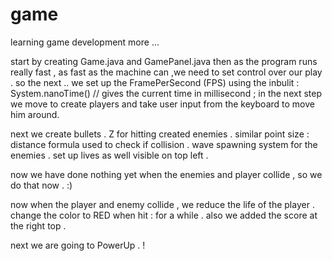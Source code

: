 # game
learning game development more ... 

start by creating Game.java and GamePanel.java 
then as the program runs really fast , as fast as the machine can ,we need to set control over our play .
so the next ..
we set up the FramePerSecond (FPS)
using the inbulit : System.nanoTime() // gives the current time in millisecond ;
in the next step we move to create players and take user input from the keyboard to move him around.

next we create bullets .
Z for hitting
created enemies .
similar point size :  distance formula used to check if collision .
wave spawning system for the enemies .
set up lives as well visible on top left .


now we have done nothing yet when the enemies and player collide , so we do that now . :) 

now when the player and enemy collide , we reduce the life of the player .
change the color to RED when hit : for a while .
also we added the score at the right top . 

next we are going to PowerUp . ! 

